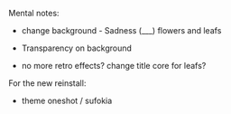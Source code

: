 Mental notes:

- change background - Sadness (___) flowers and leafs

- Transparency on background

- no more retro effects? change title core for leafs?


For the new reinstall:

- theme oneshot / sufokia
